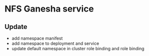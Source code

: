 # NFS Ganesha service

## Update

- add namespace manifest
- add namespace to deployment and service
- update default namespace in cluster role binding and role binding
